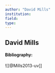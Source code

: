 ```yaml
---
author: "David Mills"
institution:
field:
type:
---
```


## David Mills
#### Bibliography:

![[@Mills2013-uv]]